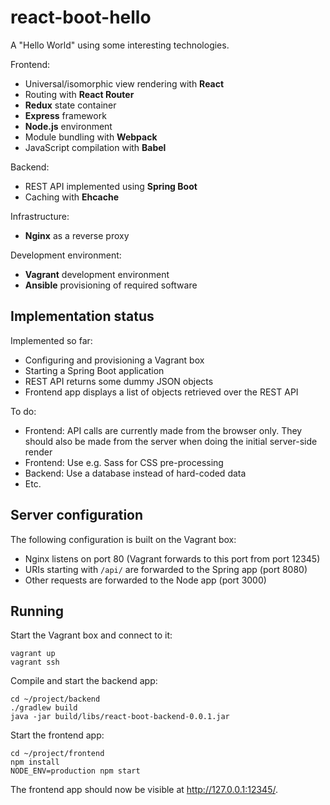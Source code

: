 # react-boot-hello

A "Hello World" using some interesting technologies.

Frontend:

* Universal/isomorphic view rendering with **React**
* Routing with **React Router**
* **Redux** state container
* **Express** framework
* **Node.js** environment
* Module bundling with **Webpack**
* JavaScript compilation with **Babel**

Backend:

* REST API implemented using **Spring Boot**
* Caching with **Ehcache**

Infrastructure:

* **Nginx** as a reverse proxy

Development environment:

* **Vagrant** development environment
* **Ansible** provisioning of required software


## Implementation status

Implemented so far:

* Configuring and provisioning a Vagrant box
* Starting a Spring Boot application
* REST API returns some dummy JSON objects
* Frontend app displays a list of objects retrieved over the REST API

To do:

* Frontend: API calls are currently made from the browser only. They should also be made from the server when doing the initial server-side render
* Frontend: Use e.g. Sass for CSS pre-processing
* Backend: Use a database instead of hard-coded data
* Etc.


## Server configuration

The following configuration is built on the Vagrant box:

* Nginx listens on port 80 (Vagrant forwards to this port from port 12345)
* URIs starting with `/api/` are forwarded to the Spring app (port 8080)
* Other requests are forwarded to the Node app (port 3000)


## Running

Start the Vagrant box and connect to it:

    vagrant up
    vagrant ssh

Compile and start the backend app:

    cd ~/project/backend
    ./gradlew build
    java -jar build/libs/react-boot-backend-0.0.1.jar

Start the frontend app:

    cd ~/project/frontend
    npm install
    NODE_ENV=production npm start

The frontend app should now be visible at <http://127.0.0.1:12345/>.
